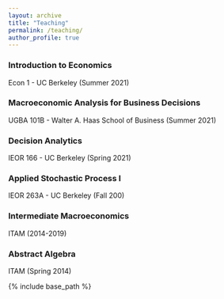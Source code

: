 ```yaml
---
layout: archive
title: "Teaching"
permalink: /teaching/
author_profile: true
---
```


### Introduction to Economics
Econ 1 - UC Berkeley (Summer 2021)

### Macroeconomic Analysis for Business Decisions
UGBA 101B -  Walter A. Haas School of Business (Summer 2021)


### Decision Analytics
IEOR 166 - UC Berkeley (Spring 2021) 


### Applied Stochastic Process I 
IEOR 263A - UC Berkeley (Fall 200) 


### Intermediate Macroeconomics 
ITAM (2014-2019) 


### Abstract Algebra 
ITAM (Spring 2014)


{% include base_path %}
